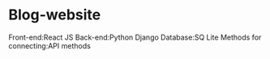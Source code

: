 # Blog-website
Front-end:React JS
Back-end:Python Django
Database:SQ Lite
Methods for connecting:API methods
